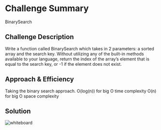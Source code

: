 # Challenge Summary
BinarySearch

## Challenge Description
Write a function called BinarySearch which takes in 2 parameters: a sorted array and the search key. Without utilizing any of the built-in methods available to your language, return the index of the array’s element that is equal to the search key, or -1 if the element does not exist.

## Approach & Efficiency
Taking the binary search approach.
O(log(n)) for big O time complexity
O(n) for big O space complexity

## Solution
![whiteboard](../../assets/binary_search.jpg)
